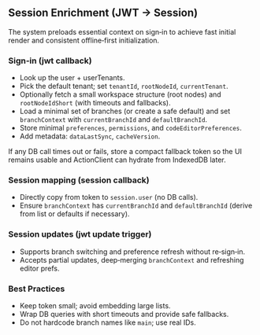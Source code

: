## Session Enrichment (JWT → Session)

The system preloads essential context on sign‑in to achieve fast initial render and consistent offline‑first initialization.

### Sign‑in (jwt callback)
- Look up the user + userTenants.
- Pick the default tenant; set `tenantId`, `rootNodeId`, `currentTenant`.
- Optionally fetch a small workspace structure (root nodes) and `rootNodeIdShort` (with timeouts and fallbacks).
- Load a minimal set of branches (or create a safe default) and set `branchContext` with `currentBranchId` and `defaultBranchId`.
- Store minimal `preferences`, `permissions`, and `codeEditorPreferences`.
- Add metadata: `dataLastSync`, `cacheVersion`.

If any DB call times out or fails, store a compact fallback token so the UI remains usable and ActionClient can hydrate from IndexedDB later.

### Session mapping (session callback)
- Directly copy from token to `session.user` (no DB calls).
- Ensure `branchContext` has `currentBranchId` and `defaultBranchId` (derive from list or defaults if necessary).

### Session updates (jwt update trigger)
- Supports branch switching and preference refresh without re‑sign‑in.
- Accepts partial updates, deep‑merging `branchContext` and refreshing editor prefs.

### Best Practices
- Keep token small; avoid embedding large lists.
- Wrap DB queries with short timeouts and provide safe fallbacks.
- Do not hardcode branch names like `main`; use real IDs.


